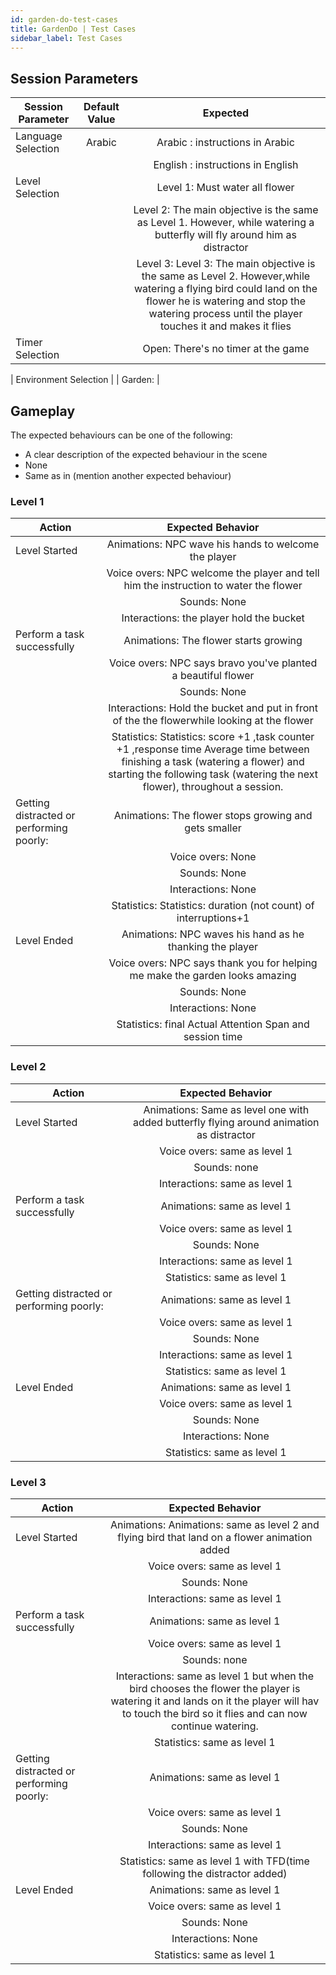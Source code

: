 ```yaml
---
id: garden-do-test-cases
title: GardenDo | Test Cases
sidebar_label: Test Cases
---
```


## Session Parameters

| Session Parameter     	| Default Value 	|          Expected          	|
|-----------------------	|:-------------:	|:--------------------------:	|
| Language Selection    	| Arabic              	|   Arabic : instructions in Arabic                         	|
|    	|             	|   English : instructions in English                         	|
| Level Selection       	|               	| Level 1:  Must water all flower                     |
|                           |                   | Level 2: 	 The main objective is the same as Level 1. However, while watering a butterfly will fly around him as distractor                   |
|                           |                   | Level 3:   Level 3: The main objective is the same as Level 2. However,while watering a flying bird could land on the flower he is watering and stop the watering process until the player touches it and makes it flies         	        |
| Timer Selection       	|               	|     Open: There's no timer at the game                     	|

| Environment Selection 	|               	| Garden:                    	|



## Gameplay

The expected behaviours can be one of the following:
- A clear description of the expected behaviour in the scene
- None
- Same as in (mention another expected behaviour)

### Level 1

| Action                                   	|                                Expected Behavior                                	|
|------------------------------------------	|:----------------------------------------------------------------------:	|
| Level Started                            	| Animations:     NPC wave his hands to welcome the player                                                        	|
|                                       	| Voice overs:     NPC welcome the player and tell him the instruction to water the flower                                                      	|
|                                       	| Sounds:                None                                               	|
|                                       	| Interactions:     the player hold the bucket                                                    	|
| Perform a task successfully              	| Animations: The flower starts growing                                                            	|
|                                       	| Voice overs:   NPC says bravo you've planted a beautiful  flower                                                       	|
|                                       	| Sounds:       None                                                        	|
|                                       	| Interactions:  Hold the bucket and put in front of the the flowerwhile looking at the flower                                                         	|
|                                       	| Statistics:  Statistics: score +1 ,task counter +1 ,response time Average time between finishing a task (watering a flower) and starting the following task (watering the next flower), throughout a session.                                                         	|
| Getting distracted or performing poorly: 	| Animations:   The flower stops growing and gets smaller                                                        	|
|                                       	| Voice overs:       None                                            	|
|                                       	| Sounds:               None                                                	|
|                                       	| Interactions:     None                                                      	|
|                                       	| Statistics:         Statistics: duration (not count) of interruptions+1                                                  	|
| Level Ended                              	| Animations:   NPC waves his hand as he thanking the player                                               	|
|                                       	| Voice overs:   NPC says thank you for helping me make the garden looks amazing                                                        	|
|                                       	| Sounds:              None                                                 	|
|                                       	| Interactions:       None                                                    	|
|                                       	| Statistics:           final Actual Attention Span and session time                                                	|

### Level 2

| Action                                   	|                                Expected Behavior                                	|
|------------------------------------------	|:----------------------------------------------------------------------:	|
| Level Started                            	| Animations:   Same as level one with added butterfly flying around animation as distractor                                                        	|
|                                       	| Voice overs:             same as level 1                                              	|
|                                       	| Sounds:              none                                                 	|
|                                       	| Interactions:        same as level 1                                                   	|
| Perform a task successfully              	| Animations:        same as level 1                                                     	|
|                                       	| Voice overs:          same as level 1                                                 	|
|                                       	| Sounds:                    None                                           	|
|                                       	| Interactions:             same as level 1                                              	|
|                                       	| Statistics:               same as level 1                                            	|
| Getting distracted or performing poorly: 	| Animations:              same as level 1                                             	|
|                                       	| Voice overs:                same as level 1                                           	|
|                                       	| Sounds:                     None                                          	|
|                                       	| Interactions:               same as level 1                                            	|
|                                       	| Statistics:                 same as level 1                                          	|
| Level Ended                              	| Animations:                   same as level 1                                        	|
|                                       	| Voice overs:                  same as level 1                                         	|
|                                       	| Sounds:                       None                                        	|
|                                       	| Interactions:                None                                           	|
|                                       	| Statistics:                   same as level 1                                        	|

### Level 3

| Action                                   	|                                Expected Behavior                                	|
|------------------------------------------	|:----------------------------------------------------------------------:	|
| Level Started                            	| Animations:   Animations: same as level 2 and flying bird that land on a flower animation added                                                         	|
|                                       	| Voice overs:      same as level 1                                                     	|
|                                       	| Sounds:          None                                                     	|
|                                       	| Interactions:     same as level 1                                                        	|
| Perform a task successfully              	| Animations:        same as level 1                                                       	|
|                                       	| Voice overs:       same as level 1                                                      	|
|                                       	| Sounds:                  none                                             	|
|                                       	| Interactions:           same as level 1  but when the bird chooses the flower the player is watering it and lands on it the player will hav to touch the bird so it flies and can now continue watering.                                                	|
|                                       	| Statistics:               same as level 1                                              	|
| Getting distracted or performing poorly: 	| Animations:    same as level 1                                                         	|
|                                       	| Voice overs:         same as level 1                                                    	|
|                                       	| Sounds:              None                                                 	|
|                                       	| Interactions:          same as level 1                                                   	|
|                                       	| Statistics:    same as level 1  with TFD(time following the distractor added)                                                       	|
| Level Ended                              	| Animations:     same as level 1                                                        	|
|                                       	| Voice overs:      same as level 1                                                       	|
|                                       	| Sounds:            None                                                   	|
|                                       	| Interactions:      None                                                     	|
|                                       	| Statistics:        same as level 1                                                     	|
